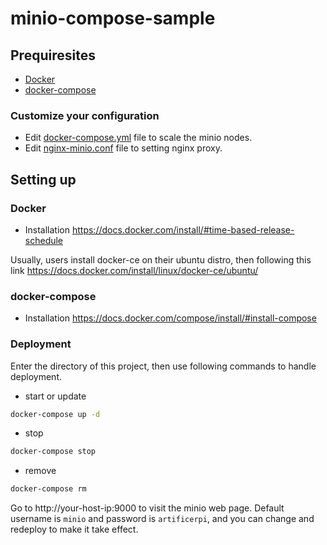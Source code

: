 # minio-compose-sample

## Prequiresites
- [Docker](https://www.docker.com/)
- [docker-compose](https://docs.docker.com/compose/)

### Customize your configuration
- Edit [docker-compose.yml](./docker-compose.yml) file to scale the minio nodes.
- Edit [nginx-minio.conf](./nginx-minio.conf) file to setting nginx proxy.

## Setting up
### Docker
- Installation
https://docs.docker.com/install/#time-based-release-schedule

Usually, users install docker-ce on their ubuntu distro, then following this link
https://docs.docker.com/install/linux/docker-ce/ubuntu/

### docker-compose
- Installation
https://docs.docker.com/compose/install/#install-compose

### Deployment
Enter the directory of this project, then use following commands to handle deployment.
- start or update
``` bash
docker-compose up -d
```
- stop
``` bash
docker-compose stop
```

- remove
``` bash
docker-compose rm
```

Go to http://your-host-ip:9000 to visit the minio web page.
Default username is `minio` and password is `artificerpi`, and you can change and redeploy to make it take effect.